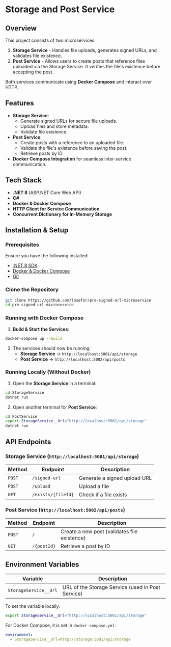 # Storage and Post Service

## Overview
This project consists of two microservices:

1. **Storage Service** - Handles file uploads, generates signed URLs, and validates file existence.
2. **Post Service** - Allows users to create posts that reference files uploaded via the Storage Service. It verifies the file's existence before accepting the post.

Both services communicate using **Docker Compose** and interact over HTTP.

## Features
- **Storage Service**:
  - Generate signed URLs for secure file uploads.
  - Upload files and store metadata.
  - Validate file existence.
- **Post Service**:
  - Create posts with a reference to an uploaded file.
  - Validate the file's existence before saving the post.
  - Retrieve posts by ID.
- **Docker Compose Integration** for seamless inter-service communication.

## Tech Stack
- **.NET 8** (ASP.NET Core Web API)
- **C#**
- **Docker & Docker Compose**
- **HTTP Client for Service Communication**
- **Concurrent Dictionary for In-Memory Storage**

## Installation & Setup

### Prerequisites
Ensure you have the following installed:
- [.NET 8 SDK](https://dotnet.microsoft.com/en-us/download)
- [Docker & Docker Compose](https://docs.docker.com/compose/install/)
- [Git](https://git-scm.com/downloads)

### Clone the Repository
```sh
git clone https://github.com/losefor/pre-signed-url-microservice
cd pre-signed-url-microservice
```

### Running with Docker Compose
1. **Build & Start the Services**:
```sh
docker-compose up --build
```
2. The services should now be running:
   - **Storage Service** → `http://localhost:5001/api/storage`
   - **Post Service** → `http://localhost:5002/api/posts`

### Running Locally (Without Docker)
1. Open the **Storage Service** in a terminal:
```sh
cd StorageService
dotnet run
```
2. Open another terminal for **Post Service**:
```sh
cd PostService
export StorageService__Url="http://localhost:5001/api/storage"
dotnet run
```

## API Endpoints

### **Storage Service** (`http://localhost:5001/api/storage`)
| Method  | Endpoint                  | Description                |
|---------|---------------------------|----------------------------|
| `POST`  | `/signed-url`             | Generate a signed upload URL |
| `POST`  | `/upload`                 | Upload a file |
| `GET`   | `/exists/{fileId}`        | Check if a file exists |

### **Post Service** (`http://localhost:5002/api/posts`)
| Method  | Endpoint                 | Description                 |
|---------|--------------------------|-----------------------------|
| `POST`  | `/`                      | Create a new post (validates file existence) |
| `GET`   | `/{postId}`              | Retrieve a post by ID |

## Environment Variables
| Variable                  | Description                            |
|---------------------------|----------------------------------------|
| `StorageService__Url`     | URL of the Storage Service (used in Post Service) |

To set the variable locally:
```sh
export StorageService__Url="http://localhost:5001/api/storage"
```

For Docker Compose, it is set in `docker-compose.yml`:
```yaml
environment:
  - StorageService__Url=http://storage:5001/api/storage
```

